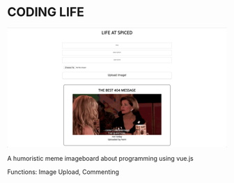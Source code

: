 # CODING LIFE

<img src="screen_shot_coding_life.png">

A humoristic meme imageboard about programming using vue.js

Functions: Image Upload, Commenting
